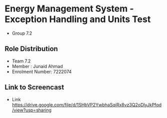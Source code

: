 # Energy Management System - Exception Handling and Units Test
- Group 7.2

## Role Distribution
- Team 7.2
- Member : Junaid Ahmad
- Enrolment Number: 7222074

## Link to Screencast
- Link https://drive.google.com/file/d/1SHbVP2YwbhaSqiRx8vz3Q2oDlyJkPfqd/view?usp=sharing




